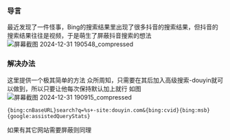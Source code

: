 ### 导言

最近发现了一件怪事，Bing的搜索结果里出现了很多抖音的搜索结果，但抖音的搜索结果往往是视频，于是萌生了屏蔽抖音搜索的想法
![屏幕截图 2024-12-31 190548_compressed](https://github.com/user-attachments/assets/64177810-0743-4a2b-b511-06bbfbd68fe8)

### 解决办法

这里提供一个极其简单的方法
众所周知，只需要在其后加入高级搜索-douyin就可以做到，所以只要让他每次保持默认加上就行
如图
![屏幕截图 2024-12-31 190915_compressed](https://github.com/user-attachments/assets/3827294e-d357-4631-8af6-6d595abc02bb)

`{bing:cnBaseURL}search?q=%s+-site:douyin.com&{bing:cvid}{bing:msb}{google:assistedQueryStats}`

 如果有其它网站需要屏蔽则同理